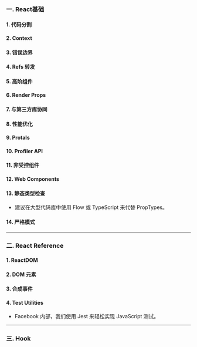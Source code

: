 ### 一. React基础
#### 1. 代码分割
#### 2. Context
#### 3. 错误边界
#### 4. Refs 转发
#### 5. 高阶组件
#### 6. Render Props
#### 7. 与第三方库协同
#### 8. 性能优化
#### 9. Protals
#### 10. Profiler API
#### 11. 非受控组件
#### 12. Web Components
#### 13. 静态类型检查
- 建议在大型代码库中使用 Flow 或 TypeScript 来代替 PropTypes。
#### 14. 严格模式

***
### 二. React Reference
#### 1. ReactDOM
#### 2. DOM 元素
#### 3. 合成事件
#### 4. Test Utilities
-  Facebook 内部，我们使用 Jest 来轻松实现 JavaScript 测试。
***

### 三. Hook
#### 
####
####
